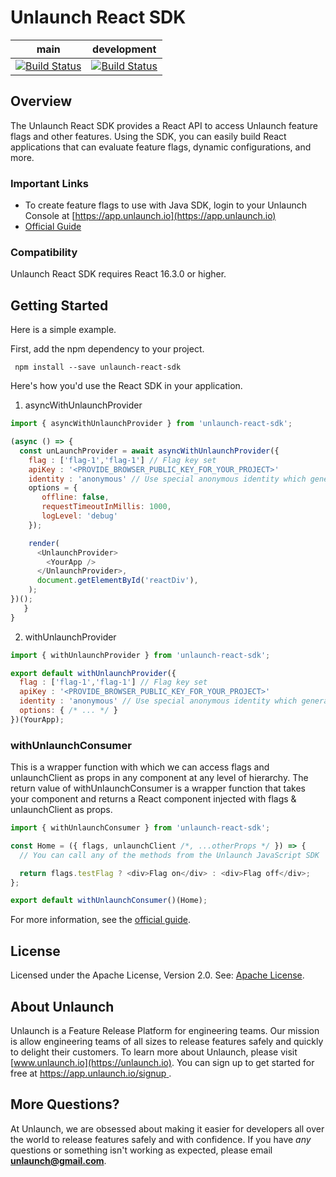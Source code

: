 # Unlaunch React SDK

| main                                                                                                                | development                                                                                                                |
|---------------------------------------------------------------------------------------------------------------------|----------------------------------------------------------------------------------------------------------------------------|
| [![Build Status](https://travis-ci.com/unlaunch/react-sdk.svg?branch=main)](https://travis-ci.com/unlaunch/react-sdk) | [![Build Status](https://travis-ci.com/unlaunch/react-sdk.svg?branch=development)](https://travis-ci.com/unlaunch/react-sdk) |

## Overview
The Unlaunch React SDK provides a React API to access Unlaunch feature flags and other features. Using the SDK, you can
 easily build React applications that can evaluate feature flags, dynamic configurations, and more.

### Important Links

- To create feature flags to use with Java SDK, login to your Unlaunch Console at [https://app.unlaunch.io](https://app.unlaunch.io)
- [Official Guide](https://docs.unlaunch.io/docs/sdks/react-sdk)

### Compatibility
Unlaunch React SDK requires React 16.3.0 or higher.

## Getting Started
Here is a simple example. 

First, add the npm dependency to your project.

```$xslt
 npm install --save unlaunch-react-sdk
```
Here's how you'd use the React SDK in your application.

1. asyncWithUnlaunchProvider

```js
import { asyncWithUnlaunchProvider } from 'unlaunch-react-sdk';

(async () => {
  const unLaunchProvider = await asyncWithUnlaunchProvider({
    flag : ['flag-1','flag-1'] // Flag key set
    apiKey : '<PROVIDE_BROWSER_PUBLIC_KEY_FOR_YOUR_PROJECT>'
    identity : 'anonymous' // Use special anonymous identity which generates a unique UUID
    options = {
       offline: false,         
       requestTimeoutInMillis: 1000,
       logLevel: 'debug'  
    });

    render(
      <UnlaunchProvider>
        <YourApp />
      </UnlaunchProvider>,
      document.getElementById('reactDiv'),
    );
})();
   }
}
```

2. withUnlaunchProvider

```js
import { withUnlaunchProvider } from 'unlaunch-react-sdk';

export default withUnlaunchProvider({
  flag : ['flag-1','flag-1'] // Flag key set
  apiKey : '<PROVIDE_BROWSER_PUBLIC_KEY_FOR_YOUR_PROJECT>'
  identity : 'anonymous' // Use special anonymous identity which generates a unique UUID
  options: { /* ... */ }
})(YourApp);
```
### withUnlaunchConsumer

This is a wrapper function with which we can access flags and unlaunchClient as props in any component at any level of hierarchy. The return value of withUnlaunchConsumer is a wrapper function that takes your component and returns a React component injected with flags & unlaunchClient as props.

```js
import { withUnlaunchConsumer } from 'unlaunch-react-sdk';

const Home = ({ flags, unlaunchClient /*, ...otherProps */ }) => {
  // You can call any of the methods from the Unlaunch JavaScript SDK

  return flags.testFlag ? <div>Flag on</div> : <div>Flag off</div>;
};

export default withUnlaunchConsumer()(Home);

```
 For more information, see the [official guide](https://docs.unlaunch.io/docs/sdks/react-sdk).

## License
Licensed under the Apache License, Version 2.0. See: [Apache License](LICENSE.md).

## About Unlaunch
Unlaunch is a Feature Release Platform for engineering teams. Our mission is allow engineering teams of all
 sizes to release features safely and quickly to delight their customers. To learn more about Unlaunch, please visit
  [www.unlaunch.io](https://unlaunch.io). You can sign up to get started for free at [https://app.unlaunch.io/signup
  ](https://app.unlaunch.io/signup).

## More Questions?
At Unlaunch, we are obsessed about making it easier for developers all over the world to release features safely and with confidence. If you have *any* questions or something isn't working as expected, please email **unlaunch@gmail.com**.

